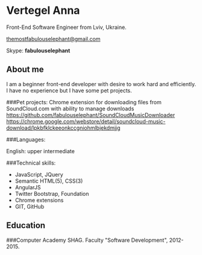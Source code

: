 
Vertegel Anna
================

Front-End Software Engineer from Lviv, Ukraine.

themostfabulouselephant@gmail.com

Skype: **fabulouselephant**

About me
-------------------

I am a beginner front-end developer with desire to work hard and efficiently. I have no experience but I have some pet projects. 

###Pet projects:
 Chrome extension for downloading files from SoundCloud.com with ability to manage downloads
 https://github.com/fabulouselephant/SoundCloudMusicDownloader
 https://chrome.google.com/webstore/detail/soundcloud-music-download/lpkbfklckeeonkccgniohmlbjekdmjjg

###Languages:

English: upper intermediate


###Technical skills:

- JavaScript, JQuery
- Semantic HTML(5), CSS(3)
- AngularJS
- Twitter Bootstrap, Foundation
- Chrome extensions
- GIT, GitHub

Education
-------------

###Computer Academy SHAG.
Faculty "Software Development", 2012-2015.


